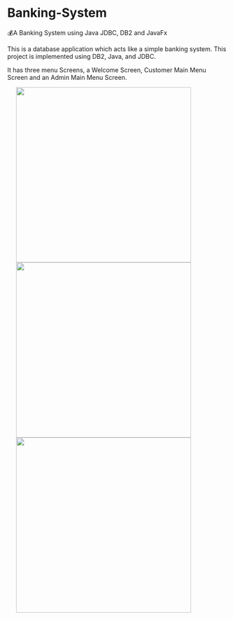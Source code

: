 # Banking-System
💰A Banking System using Java JDBC, DB2 and JavaFx

This is a database application which acts like a simple banking system.
This project is implemented using DB2, Java, and JDBC.

It has three menu Screens, a Welcome Screen, Customer Main Menu Screen and an Admin Main Menu Screen.

<img src="https://imgur.com/Dgp1rFV.jpg" height=400 hspace="20">
<img src="https://imgur.com/a/Lq8xVFI.jpg" height=400 hspace="20">
<img src="https://imgur.com/a/TP7peMz.jpg" height=400 hspace="20">
